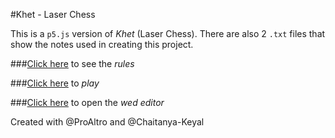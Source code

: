 #Khet - Laser Chess

This is a `p5.js` version of *Khet* (Laser Chess). There are also 2 `.txt` files that show the notes used in creating this project.

###[Click here](https://www.thinkfun.com/wp-content/uploads/2017/10/LaserCh-1034-Instructions.pdf) to see the *rules*
    
    
###[Click here](https://editor.p5js.org/arnavg472/present/wE1HXi780) to *play*

###[Click here](https://editor.p5js.org/arnavg472/sketches/wE1HXi780) to open the *wed editor*


Created with @ProAltro and @Chaitanya-Keyal
